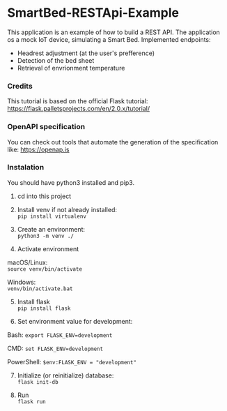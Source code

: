 # SmartBed-RESTApi-Example

This application is an example of how to build a REST API. The application os a mock
IoT device, simulating a Smart Bed.
Implemented endpoints:

* Headrest adjustment (at the user's prefference)
* Detection of the bed sheet
* Retrieval of envrionment temperature

### Credits
This tutorial is based on the official Flask tutorial: https://flask.palletsprojects.com/en/2.0.x/tutorial/

### OpenAPI specification

You can check out tools that automate the generation of the specification like:
https://openap.is

### Instalation

You should have python3 installed and pip3. 

1. cd into this project  

2. Install venv if not already installed:  
`pip install virtualenv`
  
3. Create an environment:  
`python3 -m venv ./`  

4. Activate environment  

macOS/Linux:  
`source venv/bin/activate`  

Windows:  
`venv/bin/activate.bat`

5. Install flask  
`pip install flask`

6. Set environment value for development:  

Bash: 
`export FLASK_ENV=development`

CMD:
`set FLASK_ENV=development`

PowerShell:
`$env:FLASK_ENV = "development"`

7. Initialize (or reinitialize) database:  
`flask init-db`

7. Run  
`flask run`



